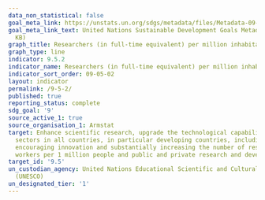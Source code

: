 ```yaml
---
data_non_statistical: false
goal_meta_link: https://unstats.un.org/sdgs/metadata/files/Metadata-09-05-02.pdf
goal_meta_link_text: United Nations Sustainable Development Goals Metadata (PDF 382
  KB)
graph_title: Researchers (in full-time equivalent) per million inhabitants
graph_type: line
indicator: 9.5.2
indicator_name: Researchers (in full-time equivalent) per million inhabitants
indicator_sort_order: 09-05-02
layout: indicator
permalink: /9-5-2/
published: true
reporting_status: complete
sdg_goal: '9'
source_active_1: true
source_organisation_1: Armstat
target: Enhance scientific research, upgrade the technological capabilities of industrial
  sectors in all countries, in particular developing countries, including, by 2030,
  encouraging innovation and substantially increasing the number of research and development
  workers per 1 million people and public and private research and development spending
target_id: '9.5'
un_custodian_agency: United Nations Educational Scientific and Cultural Organization
  (UNESCO)
un_designated_tier: '1'
---
```

